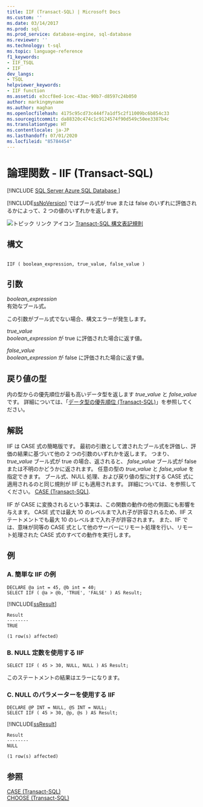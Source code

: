 ```yaml
---
title: IIF (Transact-SQL) | Microsoft Docs
ms.custom: ''
ms.date: 03/14/2017
ms.prod: sql
ms.prod_service: database-engine, sql-database
ms.reviewer: ''
ms.technology: t-sql
ms.topic: language-reference
f1_keywords:
- IIF_TSQL
- IIF
dev_langs:
- TSQL
helpviewer_keywords:
- IIF function
ms.assetid: e3ccf8ed-1cec-43ac-90b7-d8597c24b050
author: markingmyname
ms.author: maghan
ms.openlocfilehash: 4175c95cd73c444f7a1df5c2f11009bc6b854c33
ms.sourcegitcommit: da88320c474c1c9124574f90d549c50ee3387b4c
ms.translationtype: HT
ms.contentlocale: ja-JP
ms.lasthandoff: 07/01/2020
ms.locfileid: "85784454"
---
```

# <a name="logical-functions---iif-transact-sql"></a>論理関数 - IIF (Transact-SQL)
[!INCLUDE [SQL Server Azure SQL Database ](../../includes/applies-to-version/sql-asdb.md)]

  [!INCLUDE[ssNoVersion](../../includes/ssnoversion-md.md)] ではブール式が true または false のいずれに評価されるかによって、2 つの値のいずれかを返します。  
  
 ![トピック リンク アイコン](../../database-engine/configure-windows/media/topic-link.gif "トピック リンク アイコン") [Transact-SQL 構文表記規則](../../t-sql/language-elements/transact-sql-syntax-conventions-transact-sql.md)  
  
## <a name="syntax"></a>構文  
  
```syntaxsql
  
IIF ( boolean_expression, true_value, false_value )  
```  
  
## <a name="arguments"></a>引数  
 *boolean_expression*  
 有効なブール式。  
  
 この引数がブール式でない場合、構文エラーが発生します。  
  
 *true_value*  
 *boolean_expression* が true に評価された場合に返す値。  
  
 *false_value*  
 *boolean_expression* が false に評価された場合に返す値。  
  
## <a name="return-types"></a>戻り値の型  
 内の型からの優先順位が最も高いデータ型を返します *true_value* と *false_value*です。 詳細については、「[データ型の優先順位 &#40;Transact-SQL&#41;](../../t-sql/data-types/data-type-precedence-transact-sql.md)」を参照してください。  
  
## <a name="remarks"></a>解説  
 IIF は CASE 式の簡略版です。 最初の引数として渡されたブール式を評価し、評価の結果に基づいて他の 2 つの引数のいずれかを返します。 つまり、 *true_value* ブール式が true の場合、返されると、 *false_value* ブール式が false または不明のかどうかに返されます。 任意の型の *true_value* と *false_value* を指定できます。 ブール式、NULL 処理、および戻り値の型に対する CASE 式に適用されるのと同じ規則が IIF にも適用されます。 詳細については、を参照してください。 [CASE &#40;Transact-SQL&#41;](../../t-sql/language-elements/case-transact-sql.md).  
  
 IIF が CASE に変換されるという事実は、この関数の動作の他の側面にも影響を与えます。 CASE 式では最大 10 のレベルまで入れ子が許容されるため、IIF ステートメントでも最大 10 のレベルまで入れ子が許容されます。 また、IIF では、意味が同等の CASE 式として他のサーバーにリモート処理を行い、リモート処理された CASE 式のすべての動作を実行します。  
  
## <a name="examples"></a>例  
  
### <a name="a-simple-iif-example"></a>A. 簡単な IIF の例  
  
```  
DECLARE @a int = 45, @b int = 40;  
SELECT IIF ( @a > @b, 'TRUE', 'FALSE' ) AS Result;  
```  
  
 [!INCLUDE[ssResult](../../includes/ssresult-md.md)]  
  
```  
Result  
--------  
TRUE  
  
(1 row(s) affected)  
```  
  
### <a name="b-iif-with-null-constants"></a>B. NULL 定数を使用する IIF  
  
```  
SELECT IIF ( 45 > 30, NULL, NULL ) AS Result;  
```  
  
 このステートメントの結果はエラーになります。  
  
### <a name="c-iif-with-null-parameters"></a>C. NULL のパラメーターを使用する IIF  
  
```  
DECLARE @P INT = NULL, @S INT = NULL;  
SELECT IIF ( 45 > 30, @p, @s ) AS Result;  
```  
  
 [!INCLUDE[ssResult](../../includes/ssresult-md.md)]  
  
```  
Result  
--------  
NULL  
  
(1 row(s) affected)  
```  
  
## <a name="see-also"></a>参照  
 [CASE &#40;Transact-SQL&#41;](../../t-sql/language-elements/case-transact-sql.md)   
 [CHOOSE &#40;Transact-SQL&#41;](../../t-sql/functions/logical-functions-choose-transact-sql.md)  
  
  
